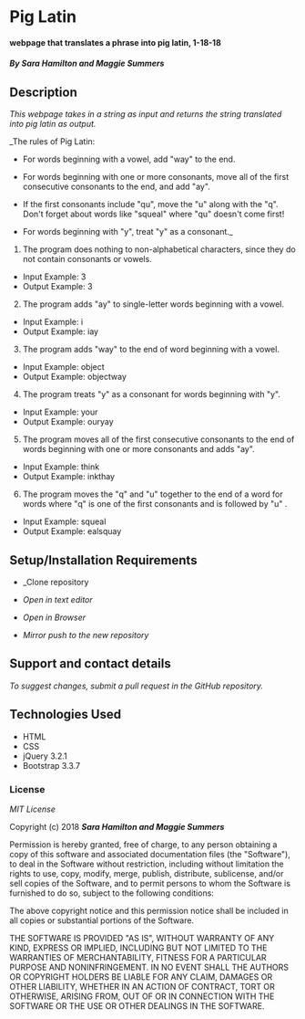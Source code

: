# Pig Latin

#### webpage that translates a phrase into pig latin, 1-18-18

#### _By Sara Hamilton and Maggie Summers_

## Description

_This webpage takes in a string as input and returns the string translated into pig latin as output._

_The rules of Pig Latin:

* For words beginning with a vowel, add "way" to the end.

* For words beginning with one or more consonants, move all of the first consecutive consonants to the end, and add "ay".

* If the first consonants include "qu", move the "u" along with the "q". Don't forget about words like "squeal" where "qu" doesn't come first!

* For words beginning with "y", treat "y" as a consonant._


1. The program does nothing to non-alphabetical characters, since they do not contain consonants or vowels.
* Input Example: 3
* Output Example: 3
2. The program adds "ay" to single-letter words beginning with a vowel.
* Input Example: i
* Output Example: iay
3. The program adds "way" to the end of word beginning with a vowel.
* Input Example: object
* Output Example: objectway
4. The program treats "y" as a consonant for words beginning with "y".
* Input Example: your
* Output Example: ouryay
5. The program moves all of the first consecutive consonants to the end of words beginning with one or more consonants and adds "ay".
* Input Example: think
* Output Example: inkthay
6. The program moves the "q" and "u" together to the end of a word for words where "q" is one of the first consonants and is followed by "u" .
* Input Example: squeal
* Output Example: ealsquay


## Setup/Installation Requirements

* _Clone repository

* _Open in text editor_

* _Open in Browser_

* _Mirror push to the new repository_

## Support and contact details

_To suggest changes, submit a pull request in the GitHub repository._

## Technologies Used

* HTML
* CSS
* jQuery 3.2.1
* Bootstrap 3.3.7

### License

*MIT License*

Copyright (c) 2018 **_Sara Hamilton and Maggie Summers_**

Permission is hereby granted, free of charge, to any person obtaining a copy
of this software and associated documentation files (the "Software"), to deal
in the Software without restriction, including without limitation the rights
to use, copy, modify, merge, publish, distribute, sublicense, and/or sell
copies of the Software, and to permit persons to whom the Software is
furnished to do so, subject to the following conditions:

The above copyright notice and this permission notice shall be included in all
copies or substantial portions of the Software.

THE SOFTWARE IS PROVIDED "AS IS", WITHOUT WARRANTY OF ANY KIND, EXPRESS OR
IMPLIED, INCLUDING BUT NOT LIMITED TO THE WARRANTIES OF MERCHANTABILITY,
FITNESS FOR A PARTICULAR PURPOSE AND NONINFRINGEMENT. IN NO EVENT SHALL THE
AUTHORS OR COPYRIGHT HOLDERS BE LIABLE FOR ANY CLAIM, DAMAGES OR OTHER
LIABILITY, WHETHER IN AN ACTION OF CONTRACT, TORT OR OTHERWISE, ARISING FROM,
OUT OF OR IN CONNECTION WITH THE SOFTWARE OR THE USE OR OTHER DEALINGS IN THE
SOFTWARE.
